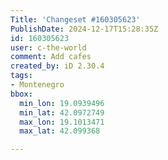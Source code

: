 ```yaml
---
Title: 'Changeset #160305623'
PublishDate: 2024-12-17T15:28:35Z
id: 160305623
user: c-the-world
comment: Add cafes
created_by: iD 2.30.4
tags:
- Montenegro
bbox:
  min_lon: 19.0939496
  min_lat: 42.0972749
  max_lon: 19.1013471
  max_lat: 42.099368

---
```

